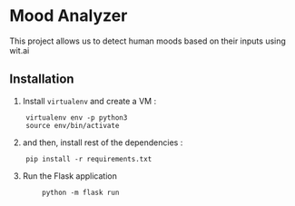 # Mood Analyzer
This project allows us to detect human moods based on their inputs using wit.ai

## Installation
1. Install ``virtualenv`` and create a VM :
```
	virtualenv env -p python3
	source env/bin/activate
```

2. and then, install rest of the dependencies :
```
	pip install -r requirements.txt
```

3. Run the Flask application
```
        python -m flask run
```
